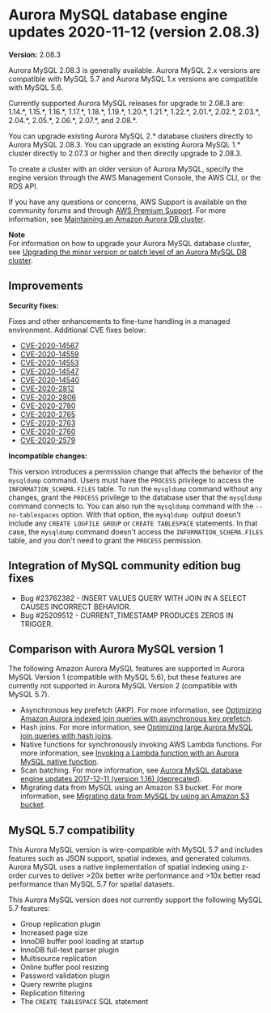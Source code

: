 # Aurora MySQL database engine updates 2020\-11\-12 \(version 2\.08\.3\)<a name="AuroraMySQL.Updates.2083"></a>

**Version:** 2\.08\.3

Aurora MySQL 2\.08\.3 is generally available\. Aurora MySQL 2\.x versions are compatible with MySQL 5\.7 and Aurora MySQL 1\.x versions are compatible with MySQL 5\.6\.

 Currently supported Aurora MySQL releases for upgrade to 2\.08\.3 are: 1\.14\.\*, 1\.15\.\*, 1\.16\.\*, 1\.17\.\*, 1\.18\.\*, 1\.19\.\*, 1\.20\.\*, 1\.21\.\*, 1\.22\.\*, 2\.01\.\*, 2\.02\.\*, 2\.03\.\*, 2\.04\.\*, 2\.05\.\*, 2\.06\.\*, 2\.07\.\*, and 2\.08\.\*\. 

 You can upgrade existing Aurora MySQL 2\.\* database clusters directly to Aurora MySQL 2\.08\.3\. You can upgrade an existing Aurora MySQL 1\.\* cluster directly to 2\.07\.3 or higher and then directly upgrade to 2\.08\.3\. 

 To create a cluster with an older version of Aurora MySQL, specify the engine version through the AWS Management Console, the AWS CLI, or the RDS API\. 

If you have any questions or concerns, AWS Support is available on the community forums and through [AWS Premium Support](http://aws.amazon.com/support)\. For more information, see [Maintaining an Amazon Aurora DB cluster](USER_UpgradeDBInstance.Maintenance.md)\.

**Note**  
For information on how to upgrade your Aurora MySQL database cluster, see [Upgrading the minor version or patch level of an Aurora MySQL DB cluster](AuroraMySQL.Updates.Patching.md)\.

## Improvements<a name="AuroraMySQL.Updates.2083.Improvements"></a>

 **Security fixes:** 

 Fixes and other enhancements to fine\-tune handling in a managed environment\. Additional CVE fixes below: 
+ [CVE\-2020\-14567](https://cve.mitre.org/cgi-bin/cvename.cgi?name=CVE-2020-14567)
+ [CVE\-2020\-14559](https://cve.mitre.org/cgi-bin/cvename.cgi?name=CVE-2020-14559)
+ [CVE\-2020\-14553](https://cve.mitre.org/cgi-bin/cvename.cgi?name=CVE-2020-14553)
+ [CVE\-2020\-14547](https://cve.mitre.org/cgi-bin/cvename.cgi?name=CVE-2020-14547)
+ [CVE\-2020\-14540](https://cve.mitre.org/cgi-bin/cvename.cgi?name=CVE-2020-14540)
+ [CVE\-2020\-2812](https://cve.mitre.org/cgi-bin/cvename.cgi?name=CVE-2020-2812)
+ [CVE\-2020\-2806](https://cve.mitre.org/cgi-bin/cvename.cgi?name=CVE-2020-2806)
+ [CVE\-2020\-2780](https://cve.mitre.org/cgi-bin/cvename.cgi?name=CVE-2020-2780)
+ [CVE\-2020\-2765](https://cve.mitre.org/cgi-bin/cvename.cgi?name=CVE-2020-2765)
+ [CVE\-2020\-2763](https://cve.mitre.org/cgi-bin/cvename.cgi?name=CVE-2020-2763)
+ [CVE\-2020\-2760](https://cve.mitre.org/cgi-bin/cvename.cgi?name=CVE-2020-2760)
+ [CVE\-2020\-2579](https://cve.mitre.org/cgi-bin/cvename.cgi?name=CVE-2020-2579)

 **Incompatible changes:** 

 This version introduces a permission change that affects the behavior of the `mysqldump` command\. Users must have the `PROCESS` privilege to access the `INFORMATION_SCHEMA.FILES` table\. To run the `mysqldump` command without any changes, grant the `PROCESS` privilege to the database user that the `mysqldump` command connects to\. You can also run the `mysqldump` command with the `--no-tablespaces` option\. With that option, the `mysqldump `output doesn't include any `CREATE LOGFILE GROUP` or `CREATE TABLESPACE` statements\. In that case, the `mysqldump` command doesn't access the `INFORMATION_SCHEMA.FILES` table, and you don't need to grant the `PROCESS` permission\. 

## Integration of MySQL community edition bug fixes<a name="AuroraMySQL.Updates.2083.Patches"></a>
+  Bug \#23762382 \- INSERT VALUES QUERY WITH JOIN IN A SELECT CAUSES INCORRECT BEHAVIOR\. 
+  Bug \#25209512 \- CURRENT\_TIMESTAMP PRODUCES ZEROS IN TRIGGER\. 

## Comparison with Aurora MySQL version 1<a name="AuroraMySQL.Updates.2083.Compare56"></a>

The following Amazon Aurora MySQL features are supported in Aurora MySQL Version 1 \(compatible with MySQL 5\.6\), but these features are currently not supported in Aurora MySQL Version 2 \(compatible with MySQL 5\.7\)\.
+ Asynchronous key prefetch \(AKP\)\. For more information, see [Optimizing Amazon Aurora indexed join queries with asynchronous key prefetch](AuroraMySQL.BestPractices.md#Aurora.BestPractices.AKP)\.
+ Hash joins\. For more information, see [Optimizing large Aurora MySQL join queries with hash joins](AuroraMySQL.BestPractices.md#Aurora.BestPractices.HashJoin)\.
+ Native functions for synchronously invoking AWS Lambda functions\. For more information, see [Invoking a Lambda function with an Aurora MySQL native function](AuroraMySQL.Integrating.Lambda.md#AuroraMySQL.Integrating.NativeLambda)\.
+ Scan batching\. For more information, see [Aurora MySQL database engine updates 2017\-12\-11 \(version 1\.16\) \(deprecated\)](AuroraMySQL.Updates.20171211.md)\.
+ Migrating data from MySQL using an Amazon S3 bucket\. For more information, see [Migrating data from MySQL by using an Amazon S3 bucket](AuroraMySQL.Migrating.ExtMySQL.md#AuroraMySQL.Migrating.ExtMySQL.S3)\.

## MySQL 5\.7 compatibility<a name="AuroraMySQL.Updates.2083.Compatibility"></a>

This Aurora MySQL version is wire\-compatible with MySQL 5\.7 and includes features such as JSON support, spatial indexes, and generated columns\. Aurora MySQL uses a native implementation of spatial indexing using z\-order curves to deliver >20x better write performance and >10x better read performance than MySQL 5\.7 for spatial datasets\.

This Aurora MySQL version does not currently support the following MySQL 5\.7 features:
+ Group replication plugin
+ Increased page size
+ InnoDB buffer pool loading at startup
+ InnoDB full\-text parser plugin
+ Multisource replication
+ Online buffer pool resizing
+ Password validation plugin
+ Query rewrite plugins
+ Replication filtering
+ The `CREATE TABLESPACE` SQL statement